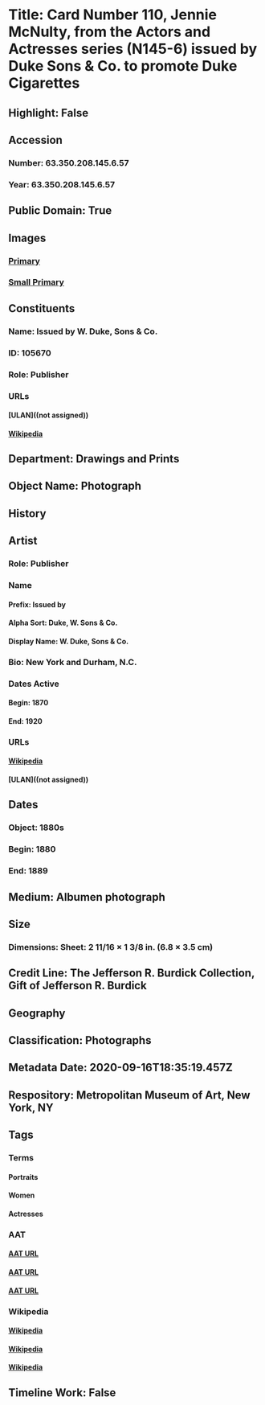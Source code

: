 # Title: Card Number 110, Jennie McNulty, from the Actors and Actresses series (N145-6) issued by Duke Sons & Co. to promote Duke Cigarettes
## Highlight: False
## Accession
### Number: 63.350.208.145.6.57
### Year: 63.350.208.145.6.57
## Public Domain: True
## Images
### [Primary](https://images.metmuseum.org/CRDImages/dp/original/DP840290.jpg)
### [Small Primary](https://images.metmuseum.org/CRDImages/dp/web-large/DP840290.jpg)
## Constituents
### Name: Issued by W. Duke, Sons &amp; Co.
### ID: 105670
### Role: Publisher
### URLs
#### [ULAN]((not assigned))
#### [Wikipedia](https://www.wikidata.org/wiki/Q66734555)
## Department: Drawings and Prints
## Object Name: Photograph
## History
## Artist
### Role: Publisher
### Name
#### Prefix: Issued by
#### Alpha Sort: Duke, W. Sons & Co.
#### Display Name: W. Duke, Sons & Co.
### Bio: New York and Durham, N.C.
### Dates Active
#### Begin: 1870
#### End: 1920
### URLs
#### [Wikipedia](https://www.wikidata.org/wiki/Q66734555)
#### [ULAN]((not assigned))
## Dates
### Object: 1880s
### Begin: 1880
### End: 1889
## Medium: Albumen photograph
## Size
### Dimensions: Sheet: 2 11/16 × 1 3/8 in. (6.8 × 3.5 cm)
## Credit Line: The Jefferson R. Burdick Collection, Gift of Jefferson R. Burdick
## Geography
## Classification: Photographs
## Metadata Date: 2020-09-16T18:35:19.457Z
## Respository: Metropolitan Museum of Art, New York, NY
## Tags
### Terms
#### Portraits
#### Women
#### Actresses
### AAT
#### [AAT URL](http://vocab.getty.edu/page/aat/300015637)
#### [AAT URL](http://vocab.getty.edu/page/aat/300025943)
#### [AAT URL](http://vocab.getty.edu/page/aat/300025658)
### Wikipedia
#### [Wikipedia]()
#### [Wikipedia]()
#### [Wikipedia]()
## Timeline Work: False